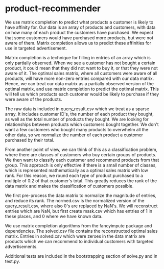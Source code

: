 # product-recommender
We use matrix completion to predict what products a customer is likely to have affinity for. Our data is an array of products and customers, with data on how many of each product the customers have purchased. We expect that some customers would have purchased more products, but were not aware of them. Matrix completion allows us to predict these affinities for use in targeted advertisement.

Matrix completion is a technique for filling in entries of an array which is only partially observed. When we see a customer has not bought a certain product, it could mean that they did not want to buy it, or that they were not aware of it. The optimal sales matrix, where all customers were aware of all products, will have more non-zero entries compared with our data matrix. Hence, we can treat our data matrix as a partially observed version of the optimal matrix, and use matrix completion to predict the optimal matrix. This will tell us which products each customer would be likely to purchase if they were aware of the products. 

The raw data is included in query_result.csv which we treat as a sparse array. It includes customer ID's, the number of each product they bought, as well as the total number of products they bought. We are looking for relationships between products which customers bought together. We don't want a few customers who bought many products to overwhelm all the other data, so we normalize the number of each product a customer purchased by their total.

From another point of view, we can think of this as a classification problem, where there are classes of customers who buy certain groups of products. We then want to classify each customer and recommend products from that group. This approach is only effective if there is a small number of classes, which is represented mathematically as a optimal sales matrix with low rank. For this reason, we round each type of product purchased to a multiple of 0.2 of that customer's total. This greatly reduces the rank of the data matrix and makes the classification of customers possible.

We first pre-process the data matrix to normalize the magnitude of entries, and reduce its rank.
The normed.csv is the normalized version of the query_result.csv, where also 0's are replaced by NaN's.
We will reconstruct entries which are NaN, but first create mask.csv which has entries of 1 in these places, and 0 where we have known data.

We use matrix completion algorithms from the fancyimpute package and dependencies. The solved.csv file contains the  reconstructed optimal sales matrix. Entries in solved.csv which were zeroes in the data matrix are products which we can recommend to individual customers with targeted advertisements.

Additional tests are included in the bootstrapping section of solve.py and in test.py.
